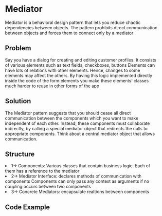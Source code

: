 # Mediator
Mediator is a behavioral design pattern that lets you reduce chaotic dependencies between objects.
The pattern prohibits direct communication between objects and forces them to connect only by a mediator
## Problem
Say you have a dialog for creating and editing customer profiles. It consists of various elements such as text fields, checkboxes, buttons
Elements can have lots of relations with other elements. Hence, changes to some elements may affect the others.
By having this logic implemented directly inside the code of the form elements you make these elements’ classes much harder to reuse in other forms of the app
## Solution
The Mediator pattern suggests that you should cease all direct communication between the components which you want to make independent of each other. Instead, these components must collaborate indirectly, by calling a special mediator object that redirects the calls to appropriate components.
Think about a central mediator object that allows communication.
## Structure
<li> 1-> Components: Various classes that contain business logic. Each of them has a reference to the mediator </li>
<li> 2-> Mediator Interface: declares methods of communication with components Components can only pass any context as arguments if no coupling occurs between two components </li>
<li> 3-> Concrete Mediators: encapsulate realtions between components </li>

## Code Example